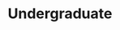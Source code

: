 ---
title: "Undergraduate"
members:
  - name: "Guillermo Andrés Jaramillo Pizarro"
    image: "https://upload.wikimedia.org/wikipedia/commons/1/18/Mark_Zuckerberg_F8_2019_Keynote_%2832830578717%29_%28cropped%29.jpg"
    cvlac: "https://cv-lac.org/guillermo-jaramillo"
    orcid: "https://orcid.org/0000-0002-1234-5678"
  - name: "Ana María Pérez"
    image: "https://placehold.co/256x160"
    cvlac: "https://cv-lac.org/ana-perez"
    orcid: "https://orcid.org/0000-0002-2345-6789"
  - name: "Carlos Alberto Gómez"
    image: "https://placehold.co/256x160"
    cvlac: "https://cv-lac.org/carlos-gomez"
    orcid: "https://orcid.org/0000-0002-3456-7890"
---